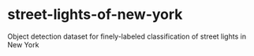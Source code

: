 # street-lights-of-new-york
Object detection dataset for finely-labeled classification of street lights in New York
